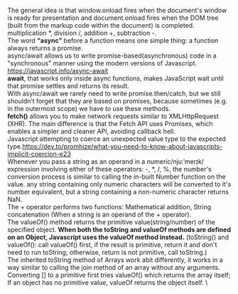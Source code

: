 The general idea is that window.onload fires when the document's window is ready for presentation and document.onload fires when the DOM tree (built from the markup code within the document) is completed.\
multiplication *, division /, addition +, subtraction -.\
The word <b>“async”</b> before a function means one simple thing: a function always returns a promise. \
async/await allows us to write promise-based(asynchronous) code in a "synchronous" manner using the modern versions of Javascript. https://javascript.info/async-await \
<b>await</b>, that works only inside async functions, makes JavaScript wait until that promise settles and returns its result.\
With async/await we rarely need to write promise.then/catch, but we still shouldn’t forget that they are based on promises, because sometimes (e.g. in the outermost scope) we have to use these methods. \
<b>fetch()</b> allows you to make network requests similar to XMLHttpRequest (XHR). The main difference is that the Fetch API uses Promises, which enables a simpler and cleaner API, avoiding callback hell. \
Javascript attempting to coerce an unexpected value type to the expected type.https://dev.to/promhize/what-you-need-to-know-about-javascripts-implicit-coercion-e23 \
Whenever you pass a string as an operand in a numeric/njuːˈmerɪk/ expression involving either of these operators: -, *, /, %, the number's conversion process is similar to calling the in-built Number function on the value. any string containing only numeric characters will be converted to it's number equivalent, but a string containing a non-numeric character returns NaN.\
The + operator performs two functions: Mathematical addition, String concatenation (When a string is an operand of the + operator).\
The valueOf() method returns the primitive value(string/number) of the specified object. <b>When both the toString and valueOf methods are defined on an Object, Javascript uses the valueOf method instead.</b> (toString() and valueOf(): call valueOf() first, if the result is primitive, return it and don't need to run toString; otherwise, return is not primitive, call toString.) \
The inherited toString method of Arrays work abit differently, it works in a way similar to calling the join method of an array without any arguments. Converting [] to a primitive first tries valueOf() which returns the array itself; If an object has no primitive value, valueOf returns the object itself. \

